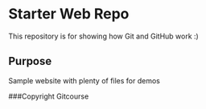  # Starter Web Repo

This repository is for showing how Git and GitHub work :)

## Purpose

Sample website with plenty of files for demos

###Copyright
Gitcourse
